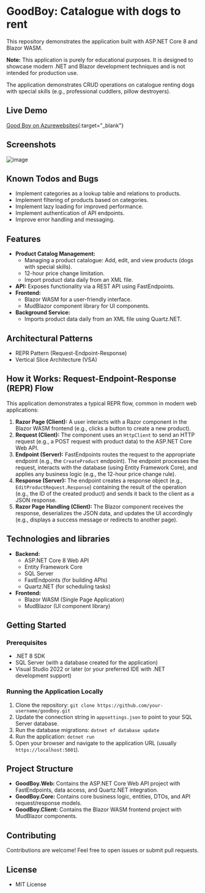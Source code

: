 # GoodBoy: Catalogue with dogs to rent

This repository demonstrates the application built with ASP.NET Core 8 and Blazor WASM.

**Note:** This application is purely for educational purposes. It is designed to showcase modern .NET and Blazor development techniques and is not intended for production use.

The application demonstrates CRUD operations on catalogue renting dogs with special skills (e.g., professional cuddlers, pillow destroyers).

## Live Demo

[Good Boy on Azurewebsites](https://goodboyapp.azurewebsites.net/){:target="_blank"}

## Screenshots

![image](https://github.com/user-attachments/assets/20ec9435-9f19-4374-a8f5-1e36d4e6ee2e)

## Known Todos and Bugs

* Implement categories as a lookup table and relations to products.
* Implement filtering of products based on categories.
* Implement lazy loading for improved performance.
* Implement authentication of API endpoints.
* Improve error handling and messaging.

## Features

* **Product Catalog Management:**
    * Managing a product catalogue: Add, edit, and view products (dogs with special skills).
    * 12-hour price change limitation.
    * Import product data daily from an XML file.
* **API:** Exposes functionality via a REST API using FastEndpoints.
* **Frontend:**
    * Blazor WASM for a user-friendly interface.
    * MudBlazor component library for UI components.
* **Background Service:**
    * Imports product data daily from an XML file using Quartz.NET.

## Architectural Patterns
  * REPR Pattern (Request-Endpoint-Response)
  * Vertical Slice Architecture (VSA)

## How it Works: Request-Endpoint-Response (REPR) Flow

This application demonstrates a typical REPR flow, common in modern web applications:

1. **Razor Page (Client):** A user interacts with a Razor component in the Blazor WASM frontend (e.g., clicks a button to create a new product).
2. **Request (Client):** The component uses an `HttpClient` to send an HTTP request (e.g., a POST request with product data) to the ASP.NET Core Web API.
3. **Endpoint (Server):**  FastEndpoints routes the request to the appropriate endpoint (e.g., the `CreateProduct` endpoint). The endpoint processes the request, interacts with the database (using Entity Framework Core), and applies any business logic (e.g., the 12-hour price change rule).
4. **Response (Server):** The endpoint creates a response object (e.g., `EditProductRequest.Response`) containing the result of the operation (e.g., the ID of the created product) and sends it back to the client as a JSON response.
5. **Razor Page Handling (Client):** The Blazor component receives the response, deserializes the JSON data, and updates the UI accordingly (e.g., displays a success message or redirects to another page).

## Technologies and libraries

* **Backend:**
    * ASP.NET Core 8 Web API
    * Entity Framework Core
    * SQL Server
    * FastEndpoints (for building APIs)
    * Quartz.NET (for scheduling tasks)
* **Frontend:**
    * Blazor WASM (Single Page Application)
    * MudBlazor (UI component library)

## Getting Started

### Prerequisites

* .NET 8 SDK
* SQL Server (with a database created for the application)
* Visual Studio 2022 or later (or your preferred IDE with .NET development support)

### Running the Application Locally

1. Clone the repository: `git clone https://github.com/your-username/goodboy.git`
2. Update the connection string in `appsettings.json` to point to your SQL Server database.
3. Run the database migrations: `dotnet ef database update`
4. Run the application: `dotnet run`
5. Open your browser and navigate to the application URL (usually `https://localhost:5001`).

## Project Structure

* **GoodBoy.Web:** Contains the ASP.NET Core Web API project with FastEndpoints, data access, and Quartz.NET integration.
* **GoodBoy.Core:** Contains core business logic, entities, DTOs, and API request/response models.
* **GoodBoy.Client:** Contains the Blazor WASM frontend project with MudBlazor components.

## Contributing

Contributions are welcome! Feel free to open issues or submit pull requests.

## License
* MIT License
